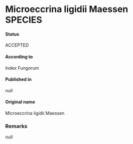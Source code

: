Microeccrina ligidii Maessen SPECIES
=======

#### Status
ACCEPTED

#### According to
Index Fungorum

#### Published in
null

#### Original name
Microeccrina ligidii Maessen

### Remarks
null